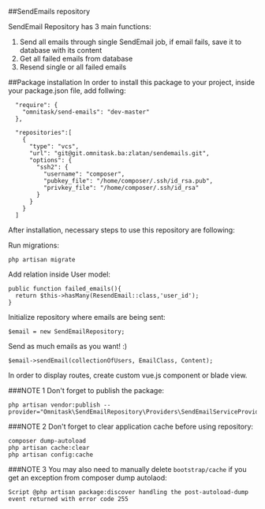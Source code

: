##SendEmails repository

SendEmail Repository has 3 main functions: 
 1. Send all emails through single SendEmail job, if email fails, save it to database with its content
 2. Get all failed emails from database
 3. Resend single or all failed emails
 
##Package installation
In order to install this package to your project, inside your package.json file, add follwing:

```
  "require": {
    "omnitask/send-emails": "dev-master"
  },
```
```
  "repositories":[
    {
      "type": "vcs",
      "url": "git@git.omnitask.ba:zlatan/sendemails.git",
      "options": {
        "ssh2": {
          "username": "composer",
          "pubkey_file": "/home/composer/.ssh/id_rsa.pub",
          "privkey_file": "/home/composer/.ssh/id_rsa"
        }
      }
    }
  ]
 ```
 After installation, necessary steps to use this repository are following: <br>
 
 Run migrations:
 ```
 php artisan migrate
 ```
 
 Add relation inside User model:
  ```
 public function failed_emails(){
    return $this->hasMany(ResendEmail::class,'user_id');
 }
  ```
 
 Initialize repository where emails are being sent: 
 ```
 $email = new SendEmailRepository;
 ```
 
 Send as much emails as you want! :)
  ```
 $email->sendEmail(collectionOfUsers, EmailClass, Content);
 ```
 
 In order to display routes, create custom vue.js component or blade view.
 
###NOTE 1
Don't forget to publish the package:
 ```
php artisan vendor:publish --provider="Omnitask\SendEmailRepository\Providers\SendEmailServiceProvider"
 ```
 
###NOTE 2
Don't forget to clear application cache before using repository: 
```
composer dump-autoload
php artisan cache:clear
php artisan config:cache
 ```

###NOTE 3
You may also need to manually delete ```bootstrap/cache``` if you get an exception from composer dump autolaod: 
```
Script @php artisan package:discover handling the post-autoload-dump event returned with error code 255
```